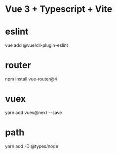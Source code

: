 # Vue 3 + Typescript + Vite

# eslint

vue add @vue/cli-plugin-eslint

# router

npm install vue-router@4

# vuex

yarn add vuex@next --save

# path

yarn add -D @types/node

